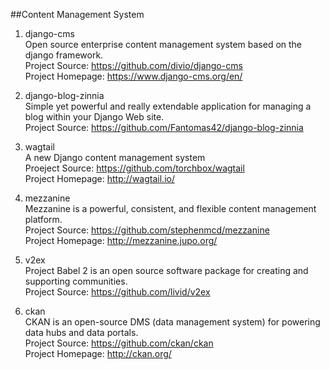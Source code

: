 ##Content Management System  

1. django-cms  
Open source enterprise content management system based on the django framework.  
Project Source: https://github.com/divio/django-cms  
Project Homepage: https://www.django-cms.org/en/

1. django-blog-zinnia  
Simple yet powerful and really extendable application for managing a blog within your Django Web site.  
Project Source: https://github.com/Fantomas42/django-blog-zinnia   

1. wagtail  
A new Django content management system  
Proeject Source: https://github.com/torchbox/wagtail  
Project Homepage: http://wagtail.io/

1. mezzanine  
Mezzanine is a powerful, consistent, and flexible content management platform.  
Project Source: https://github.com/stephenmcd/mezzanine  
Project Homepage: http://mezzanine.jupo.org/

1. v2ex  
Project Babel 2 is an open source software package for creating and supporting communities.  
Project Source: https://github.com/livid/v2ex  

1. ckan  
CKAN is an open-source DMS (data management system) for powering data hubs and data portals.  
Project Source: https://github.com/ckan/ckan   
Project Homepage: http://ckan.org/  
 
